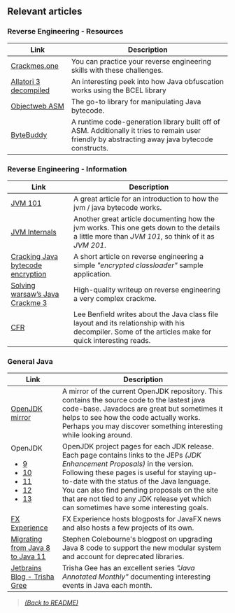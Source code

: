 ## Relevant articles

### Reverse Engineering - Resources

| Link  | Description |
|-------|-------------|
| [Crackmes.one](https://crackmes.one/lasts) | You can practice your reverse engineering skills with these challenges. |
| [Allatori 3 decompiled](https://github.com/netindev/Allatori-v3.0) | An interesting peek into how Java obfuscation works using the BCEL library |
| [Objectweb ASM](https://asm.ow2.io/) | The go-to library for manipulating Java bytecode. |
| [ByteBuddy](http://bytebuddy.net/) | A runtime code-generation library built off of ASM. Additionally it tries to remain user friendly by abstracting away java bytecode constructs. |


### Reverse Engineering - Information

| Link  | Description |
|-------|-------------|
| [JVM 101](https://blog.takipi.com/jvm-architecture-101-get-to-know-your-virtual-machine/) | A great article for an introduction to how the jvm / java bytecode works. |
| [JVM Internals](http://blog.jamesdbloom.com/JVMInternals.html) | Another great article documenting how the jvm works. This one gets down to the details a little more than _JVM 101_, so think of it as _JVM 201_. | 
| [Cracking Java bytecode encryption](https://www.javaworld.com/article/2077342/core-java/cracking-java-byte-code-encryption.html) | A short article on reverse engineering a simple *"encrypted classloader"* sample application. |
| [Solving warsaw’s Java Crackme 3](http://blog.rewolf.pl/blog/?p=856) | High-quality writeup on reverse engineering a very complex crackme. |
| [CFR](http://benf.org/other/cfr/) | Lee Benfield writes about the Java class file layout and its relationship with his decompiler. Some of the articles make for quick interesting reads. |

### General Java

| Link  | Description |
|-------|-------------|
| [OpenJDK mirror](https://github.com/md-5/OpenJDK) | A mirror of the current OpenJDK repository. This contains the source code to the lastest java code-base. Javadocs are great but sometimes it helps to see how the code actually works. Perhaps you may discover something interesting while looking around. |
| OpenJDK <ul><li>[9](http://openjdk.java.net/projects/jdk9/)</li><li>[10](http://openjdk.java.net/projects/jdk/10/)</li><li>[11](http://openjdk.java.net/projects/jdk/11/)</li><li>[12](http://openjdk.java.net/projects/jdk/12/)</li><li>[13](http://openjdk.java.net/projects/jdk/13/)</li></ul>| OpenJDK project pages for each JDK release. Each page contains links to the JEPs _(JDK Enhancement Proposals)_ in the version. Following these pages is useful for staying up-to-date with the status of the Java language. You can also find pending proposals on the site that are not tied to any JDK release yet which can sometimes have some interesting goals. | 
| [FX Experience](http://fxexperience.com/) | FX Experience hosts blogposts for JavaFX news and also hosts a few projects of its own. |
| [Migrating from Java 8 to Java 11](https://blog.joda.org/2018/09/from-java-8-to-java-11.html) | Stephen Colebourne's blogpost on upgrading Java 8 code to support the new modular system and account for deprecated libraries. | 
| [Jetbrains Blog - Trisha Gree](https://blog.jetbrains.com/idea/author/trishagee/) | Trisha Gee has an excellent series _"Java Annotated Monthly"_ documenting interesting events in Java each month. |


> [_(Back to README)_](README.md)
